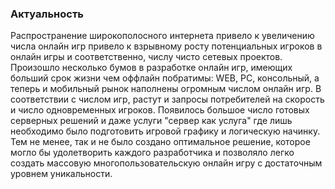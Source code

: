 ### Актуальность 
Распространение широкополосного интернета привело к увеличению числа онлайн игр привело к взрывному росту потенциальных игроков в онлайн игры и соответственно, числу чисто сетевых проектов. Произошло несколько бумов в разработке онлайн игр, имеющих больший срок жизни чем оффлайн побратимы: WEB, PC, консольный, а теперь и мобильный рынок наполнены огромным числом онлайн игр. В соответствии с числом игр, растут и запросы потребителей на скорость и число одновременных игроков. Появилось большое число готовых серверных решений и даже услуги "сервер как услуга" где лишь необходимо было подготовить игровой графику и логическую начинку. Тем не менее, так и не было создано оптимальное решение, которое могло бы удолетворить каждого разработчика и позволяло легко создать массовую многопользовательскую онлайн игру с достаточным уровнем уникальности.
